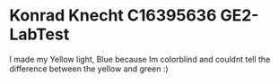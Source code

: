# Konrad Knecht C16395636 GE2-LabTest
 I made my Yellow light, Blue because Im colorblind and couldnt tell the difference between the yellow and green :)
